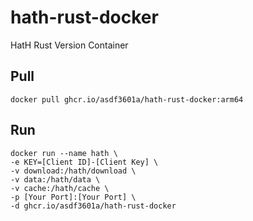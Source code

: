 # hath-rust-docker
HatH Rust Version Container

## Pull

```
docker pull ghcr.io/asdf3601a/hath-rust-docker:arm64
```

## Run

```
docker run --name hath \
-e KEY=[Client ID]-[Client Key] \
-v download:/hath/download \
-v data:/hath/data \
-v cache:/hath/cache \
-p [Your Port]:[Your Port] \
-d ghcr.io/asdf3601a/hath-rust-docker
```